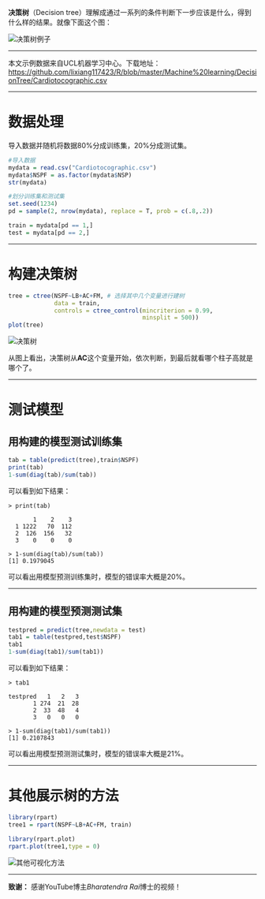 **决策树**（Decision tree）理解成通过一系列的条件判断下一步应该是什么，得到什么样的结果。就像下面这个图：

![决策树例子](https://github.com/lixiang117423/R/raw/master/Machine%20learning/DecisionTree/figures/2.png)

---

本文示例数据来自UCL机器学习中心。下载地址：https://github.com/lixiang117423/R/blob/master/Machine%20learning/DecisionTree/Cardiotocographic.csv

---

# 数据处理

导入数据并随机将数据80%分成训练集，20%分成测试集。

```R
#导入数据
mydata = read.csv("Cardiotocographic.csv")
mydata$NSPF = as.factor(mydata$NSP)
str(mydata)

#划分训练集和测试集
set.seed(1234)
pd = sample(2, nrow(mydata), replace = T, prob = c(.8,.2))

train = mydata[pd == 1,]
test = mydata[pd == 2,]
```

---

# 构建决策树

```R
tree = ctree(NSPF~LB+AC+FM, # 选择其中几个变量进行建树
             data = train,
             controls = ctree_control(mincriterion = 0.99,
                                      minsplit = 500))
plot(tree)
```

![决策树](https://github.com/lixiang117423/R/raw/master/Machine%20learning/DecisionTree/figures/3.png)

从图上看出，决策树从**AC**这个变量开始，依次判断，到最后就看哪个柱子高就是哪个了。

---

# 测试模型

## 用构建的模型测试训练集

```R
tab = table(predict(tree),train$NSPF)
print(tab)
1-sum(diag(tab)/sum(tab))
```

可以看到如下结果：

```
> print(tab)
   
       1    2    3
  1 1222   70  112
  2  126  156   32
  3    0    0    0
  
> 1-sum(diag(tab)/sum(tab))
[1] 0.1979045
```

可以看出用模型预测训练集时，模型的错误率大概是20%。

----

## 用构建的模型预测测试集

```R
testpred = predict(tree,newdata = test)
tab1 = table(testpred,test$NSPF)
tab1
1-sum(diag(tab1)/sum(tab1))
```

可以看到如下结果：

```
> tab1
        
testpred   1   2   3
       1 274  21  28
       2  33  48   4
       3   0   0   0
       
> 1-sum(diag(tab1)/sum(tab1))
[1] 0.2107843
```

 可以看出用模型预测测试集时，模型的错误率大概是21%。

---

# 其他展示树的方法

```R
library(rpart)
tree1 = rpart(NSPF~LB+AC+FM, train)

library(rpart.plot)
rpart.plot(tree1,type = 0)
```

![其他可视化方法](https://github.com/lixiang117423/R/raw/master/Machine%20learning/DecisionTree/figures/4.png)

---

**致谢：**
感谢YouTube博主*Bharatendra Rai*博士的视频！